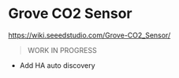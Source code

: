# Grove CO2 Sensor

https://wiki.seeedstudio.com/Grove-CO2_Sensor/

> WORK IN PROGRESS

- Add HA auto discovery